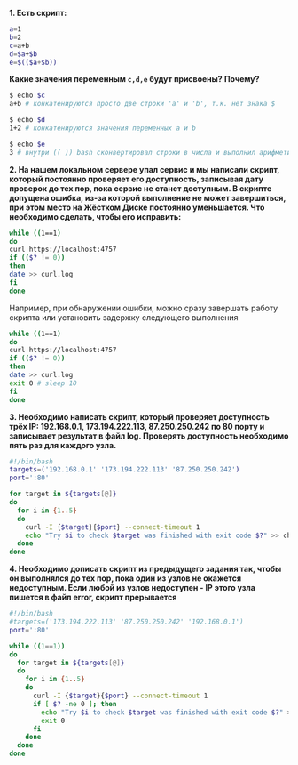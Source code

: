 **1. Есть скрипт:**
```bash
a=1
b=2
c=a+b
d=$a+$b
e=$(($a+$b))
```
**Какие значения переменным `c,d,e` будут присвоены?**
**Почему?**  
```bash
$ echo $c
a+b # конкатенируются просто две строки 'a' и 'b', т.к. нет знака $

$ echo $d
1+2 # конкатенируются значения переменных a и b

$ echo $e
3 # внутри (( )) bash сконвертировал строки в числа и выполнил арифметическую операцию
```

**2. На нашем локальном сервере упал сервис и мы написали скрипт, который постоянно проверяет его доступность, записывая дату проверок до тех пор, пока сервис не станет доступным. В скрипте допущена ошибка, из-за которой выполнение не может завершиться, при этом место на Жёстком Диске постоянно уменьшается. Что необходимо сделать, чтобы его исправить:**
```bash
while ((1==1)
do
curl https://localhost:4757
if (($? != 0))
then
date >> curl.log
fi
done
```
Например, при обнаружении ошибки, можно сразу завершать работу скрипта или установить задержку следующего выполнения 
```bash
while ((1==1)
do
curl https://localhost:4757
if (($? != 0))
then
date >> curl.log
exit 0 # sleep 10
fi
done
```

**3. Необходимо написать скрипт, который проверяет доступность трёх IP: 192.168.0.1, 173.194.222.113, 87.250.250.242 по 80 порту и записывает результат в файл log. Проверять доступность необходимо пять раз для каждого узла.**
```bash
#!/bin/bash
targets=('192.168.0.1' '173.194.222.113' '87.250.250.242')
port=':80'

for target in ${targets[@]}
do
  for i in {1..5}
  do
    curl -I {$target}{$port} --connect-timeout 1
    echo "Try $i to check $target was finished with exit code $?" >> check.log
  done
done
```

**4. Необходимо дописать скрипт из предыдущего задания так, чтобы он выполнялся до тех пор, пока один из узлов не окажется недоступным. Если любой из узлов недоступен - IP этого узла пишется в файл error, скрипт прерывается**
```bash
#!/bin/bash
#targets=('173.194.222.113' '87.250.250.242' '192.168.0.1')
port=':80'

while ((1==1))
do
  for target in ${targets[@]}
  do
    for i in {1..5}
    do
      curl -I {$target}{$port} --connect-timeout 1
      if [ $? -ne 0 ]; then
        echo "Try $i to check $target was finished with exit code $?" >> error
        exit 0
      fi
    done
  done
done
```
